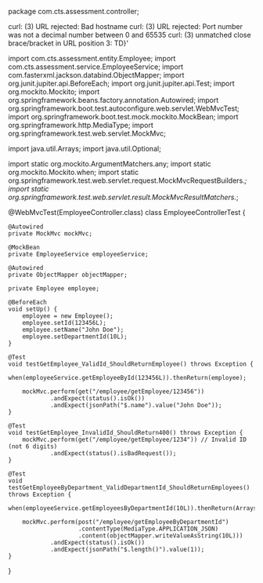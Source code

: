package com.cts.assessment.controller;


curl: (3) URL rejected: Bad hostname
curl: (3) URL rejected: Port number was not a decimal number between 0 and 65535
curl: (3) unmatched close brace/bracket in URL position 3:
TD}'






import com.cts.assessment.entity.Employee;
import com.cts.assessment.service.EmployeeService;
import com.fasterxml.jackson.databind.ObjectMapper;
import org.junit.jupiter.api.BeforeEach;
import org.junit.jupiter.api.Test;
import org.mockito.Mockito;
import org.springframework.beans.factory.annotation.Autowired;
import org.springframework.boot.test.autoconfigure.web.servlet.WebMvcTest;
import org.springframework.boot.test.mock.mockito.MockBean;
import org.springframework.http.MediaType;
import org.springframework.test.web.servlet.MockMvc;

import java.util.Arrays;
import java.util.Optional;

import static org.mockito.ArgumentMatchers.any;
import static org.mockito.Mockito.when;
import static org.springframework.test.web.servlet.request.MockMvcRequestBuilders.*;
import static org.springframework.test.web.servlet.result.MockMvcResultMatchers.*;

@WebMvcTest(EmployeeController.class)
class EmployeeControllerTest {

    @Autowired
    private MockMvc mockMvc;

    @MockBean
    private EmployeeService employeeService;

    @Autowired
    private ObjectMapper objectMapper;

    private Employee employee;

    @BeforeEach
    void setUp() {
        employee = new Employee();
        employee.setId(123456L);
        employee.setName("John Doe");
        employee.setDepartmentId(10L);
    }

    @Test
    void testGetEmployee_ValidId_ShouldReturnEmployee() throws Exception {
        when(employeeService.getEmployeeById(123456L)).thenReturn(employee);

        mockMvc.perform(get("/employee/getEmployee/123456"))
                .andExpect(status().isOk())
                .andExpect(jsonPath("$.name").value("John Doe"));
    }

    @Test
    void testGetEmployee_InvalidId_ShouldReturn400() throws Exception {
        mockMvc.perform(get("/employee/getEmployee/1234")) // Invalid ID (not 6 digits)
                .andExpect(status().isBadRequest());
    }

    @Test
    void testGetEmployeeByDepartment_ValidDepartmentId_ShouldReturnEmployees() throws Exception {
        when(employeeService.getEmployeesByDepartmentId(10L)).thenReturn(Arrays.asList(employee));

        mockMvc.perform(post("/employee/getEmployeeByDepartmentId")
                        .contentType(MediaType.APPLICATION_JSON)
                        .content(objectMapper.writeValueAsString(10L)))
                .andExpect(status().isOk())
                .andExpect(jsonPath("$.length()").value(1));
    }
}
